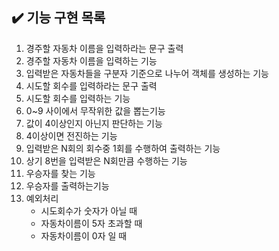 ## ✔️ 기능 구현 목록

1. 경주할 자동차 이름을 입력하라는 문구 출력
2. 경주할 자동차 이름을 입력하는 기능 
3. 입력받은 자동차들을 구분자 기준으로 나누어 객체를 생성하는 기능
4. 시도할 회수를 입력하라는 문구 출력
5. 시도할 회수를 입력하는 기능
6. 0~9 사이에서 무작위한 값을 뽑는기능
7. 값이 4이상인지 아닌지 판단하는 기능
8. 4이상이면 전진하는 기능
9. 입력받은 N회의 회수중 1회를 수행하여 출력하는 기능
10. 상기 8번을 입력받은 N회만큼 수행하는 기능 
11. 우승자를 찾는 기능
12. 우승자를 출력하는기능
13. 예외처리
    - 시도회수가 숫자가 아닐 때
    - 자동차이름이 5자 초과할 때
    - 자동차이름이 0자 일 때